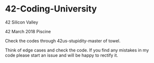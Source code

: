 # 42-Coding-University
42 Silicon Valley

42 March 2018 Piscine

Check the codes through 42us-stupidity-master of towel.

Think of edge cases and check the code.
If you find any mistakes in my code please start an issue and will be happy to rectify it.
